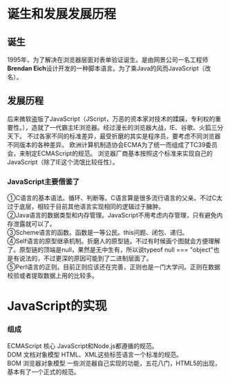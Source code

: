 

# 诞生和发展发展历程
## 诞生
1995年，为了解决在浏览器层面对表单验证诞生。是由网景公司一名工程师**Brendan Eich**设计开发的一种脚本语言。为了乘Java的风而JavaScript（改名）。

## 发展历程
后来微软盗版了JavaScript（JScript，万恶的资本家对技术的蹂躏，专利权的重要性。），造就了一代霸主IE浏览器。经过漫长的浏览器大战，IE、谷歌、火狐三分天下。
不过各家不同的标准差异，最受折磨的其实是程序员，要考虑不同浏览器不同版本的各种差异。 欧洲计算机制造协会ECMA为了统一而组成了TC39委员会，来制定ECMAScript的规范。
浏览器厂商基本按照这个标准来实现自己的JavaScript（除了IE这个流氓比较任性）。


### JavaScript主要借鉴了

①C语言的基本语法。循环、判断等。C语言算是很多流行语言的父亲。不过C太过于底层，相较于目前其他语言实现相同的逻辑过于臃肿。  
②Java语言的数据类型和内存管理。JavaScript不用考虑内存管理，只有避免内存泄露就可以了。  
③Scheme语言的函数。函数是一等公民。this问题、闭包、递归。  
④Self语言的原型继承机制。折磨人的原型链。不过有时候画个图就会方便理解了。原型链的顶端是null，果然是无中生有，所以说typeof null === "object"也是有说法的，不过更深的原因可能到了二进制层面了。  
⑤Perl语言的正则。目前正则应该还在完善，正则也是一门大学问。正则在数据校验或者提取数据上用的比较多。
# JavaScript的实现
### 组成
ECMAScript 核心 JavaScript和Node.js都遵循的规范。  
DOM 文档对象模型  HTML、XML这些标签语言一个标准的规范。    
BOM 浏览器对象模型  一些浏览器自己实现的功能，五花八门，HTML5的出现，基本有了一个正式的规范。
